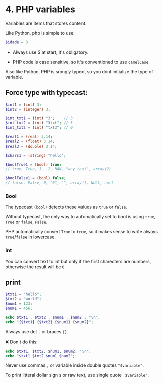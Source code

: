 # 4. PHP variables

Variables are items that stores content.

Like Python, php is simple to use:

```php
$idade = 3
```

* Always use $ at start, it's obligatory.

* PHP code is case sensitive, so it's conventioned to use `camelCase`.

Also like Python, PHP is srongly typed, so you dont initialize the type of variable.

## Force type with typecast:

```php
$int1 = (int) 3;
$int2 = (integer) 3;

$int_txt1 = (int) "3";    // 3
$int_txt2 = (int) "3txt"; // 3
$int_txt2 = (int) "txt3"; // 0

$real1 = (real) 3.14;
$real2 = (float) 3.14;
$real3 = (double) 3.14;

$chars1 = (string) "hello";

$boolTrue1 = (bool) true;
// true, True, 1, -2, NAN, "any text", array(2)

$boolFalse1 = (bool) false;
// false, False, 0, "0", "", array(), NULL, null
```

### Bool

The typecast `(bool)` detects these values as `true` or `false`.

Without typecast, the only way to automatically set to bool is using `true`, `True` or `false`, `False`.

PHP automatically convert `True` to `true`, so it makes sense to write always `true`/`false` in lowercase.

### int

You can convert text to int but only if the first charecters are numbers, otherwise the result will be `0`.

## print

```php
$txt1 = "hello";
$txt2 = "world";
$num1 = 123;
$num1 = 456;

echo $txt1 . $txt2 . $num1 . $num2 . "\n";
echo "{$txt1} {$txt2} {$num1} {$num2}";
```

Always use dot `.` or braces `{}`.

:x: Don't do this:

```php
echo $txt1, $txt2, $num1, $num2, "\n";
echo "$txt1 $txt2 $num1 $num2";
```

Never use commas `,` or variable inside double quotes `"$variable"`.

To print litteral dollar sign `$` or raw text, use single quote `'$variable'`.